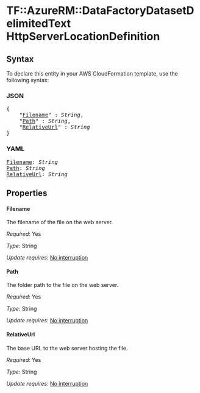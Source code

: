 # TF::AzureRM::DataFactoryDatasetDelimitedText HttpServerLocationDefinition

## Syntax

To declare this entity in your AWS CloudFormation template, use the following syntax:

### JSON

<pre>
{
    "<a href="#filename" title="Filename">Filename</a>" : <i>String</i>,
    "<a href="#path" title="Path">Path</a>" : <i>String</i>,
    "<a href="#relativeurl" title="RelativeUrl">RelativeUrl</a>" : <i>String</i>
}
</pre>

### YAML

<pre>
<a href="#filename" title="Filename">Filename</a>: <i>String</i>
<a href="#path" title="Path">Path</a>: <i>String</i>
<a href="#relativeurl" title="RelativeUrl">RelativeUrl</a>: <i>String</i>
</pre>

## Properties

#### Filename

The filename of the file on the web server.

_Required_: Yes

_Type_: String

_Update requires_: [No interruption](https://docs.aws.amazon.com/AWSCloudFormation/latest/UserGuide/using-cfn-updating-stacks-update-behaviors.html#update-no-interrupt)

#### Path

The folder path to the file on the web server.

_Required_: Yes

_Type_: String

_Update requires_: [No interruption](https://docs.aws.amazon.com/AWSCloudFormation/latest/UserGuide/using-cfn-updating-stacks-update-behaviors.html#update-no-interrupt)

#### RelativeUrl

The base URL to the web server hosting the file.

_Required_: Yes

_Type_: String

_Update requires_: [No interruption](https://docs.aws.amazon.com/AWSCloudFormation/latest/UserGuide/using-cfn-updating-stacks-update-behaviors.html#update-no-interrupt)

